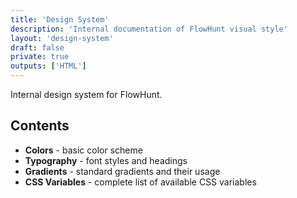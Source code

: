 ```yaml
---
title: 'Design System'
description: 'Internal documentation of FlowHunt visual style'
layout: 'design-system'
draft: false
private: true
outputs: ['HTML']
---
```


Internal design system for FlowHunt.

## Contents

- **Colors** - basic color scheme
- **Typography** - font styles and headings
- **Gradients** - standard gradients and their usage
- **CSS Variables** - complete list of available CSS variables
